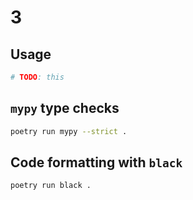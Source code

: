 # 3

## Usage

```sh
# TODO: this
```

## `mypy` type checks

```sh
poetry run mypy --strict .
```

## Code formatting with `black`

```sh
poetry run black .
```

